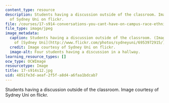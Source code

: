 ```yaml
---
content_type: resource
description: Students having a discussion outside of the classroom. Image courtesy
  of Sydney Uni on flickr.
file: /courses/17-s914-conversations-you-cant-have-on-campus-race-ethnicity-gender-and-identity-spring-2012/4851fe3daeaf2f5fa8d4a6faa1bdcab7_17-s914s12.jpg
file_type: image/jpeg
image_metadata:
  caption: Students having a discussion outside of the classroom. (Image courtesy
    of [Sydney Uni](http://www.flickr.com/photos/sydneyuni/6953972915/) on Flickr.)
  credit: Image courtesy of Sydney Uni on flickr.
  image-alt: Four students having a discussion in a hallway.
learning_resource_types: []
ocw_type: OCWImage
resourcetype: Image
title: 17-s914s12.jpg
uid: 4851fe3d-aeaf-2f5f-a8d4-a6faa1bdcab7
---
```

Students having a discussion outside of the classroom. Image courtesy of Sydney Uni on flickr.

